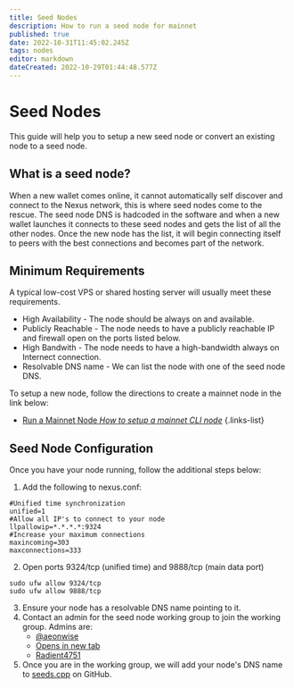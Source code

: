 ```yaml
---
title: Seed Nodes
description: How to run a seed node for mainnet
published: true
date: 2022-10-31T11:45:02.245Z
tags: nodes
editor: markdown
dateCreated: 2022-10-29T01:44:48.577Z
---
```


# Seed Nodes

This guide will help you to setup a new seed node or convert an existing node to a seed node.

## What is a seed node?
When a new wallet comes online, it cannot automatically self discover and connect to the Nexus network, this is where seed nodes come to the rescue. The seed node DNS is hadcoded in the software and when a new wallet launches it connects to these seed nodes and gets the list of all the other nodes. Once the new node has the list, it will begin connecting itself to peers with the best connections and becomes part of the network.

## Minimum Requirements
A typical low-cost VPS or shared hosting server will usually meet these requirements.

- High Availability - The node should be always on and available.
- Publicly Reachable - The node needs to have a publicly reachable IP and firewall open on the ports listed below.
- High Bandwith - The node needs to have a high-bandwidth always on Internect connection.
- Resolvable DNS name - We can list the node with one of the seed node DNS.
    
To setup a new node, follow the directions to create a mainnet node in the link below: 

- [Run a Mainnet Node *How to setup a mainnet CLI node*](https://wiki.nexus.io/en/mainnet/run-a-mainnet-node)
{.links-list}

## Seed Node Configuration
Once you have your node running, follow the additional steps below:

1.  Add the following to nexus.conf:

```plaintext
#Unified time synchronization
unified=1
#Allow all IP's to connect to your node
llpallowip=*.*.*.*:9324
#Increase your maximum connections
maxincoming=303
maxconnections=333
```
2. Open ports 9324/tcp (unified time) and 9888/tcp (main data port)

```plaintext
sudo ufw allow 9324/tcp
sudo ufw allow 9888/tcp
```

3.  Ensure your node has a resolvable DNS name pointing to it.
4.  Contact an admin for the seed node working group to join the working group. Admins are:
    -  [@aeonwise](https://t.me/aeonwise)
    -  [Opens in new tab](https://external.ink?to=/t.me/aeonwise)
    -  [Radient4751](https://t.me/Radient4751)
5.  Once you are in the working group, we will add your node's DNS name to [seeds.cpp](https://github.com/Nexusoft/LLL-TAO/blob/merging/src/LLP/seeds.cpp) on GitHub.